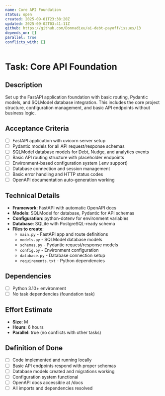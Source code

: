 ```yaml
---
name: Core API Foundation
status: open
created: 2025-09-01T23:38:20Z
updated: 2025-09-02T03:41:11Z
github: https://github.com/Donnadieu/ai-debt-payoff/issues/13
depends_on: []
parallel: true
conflicts_with: []
---
```


# Task: Core API Foundation

## Description

Set up the FastAPI application foundation with basic routing, Pydantic models, and SQLModel database integration. This includes the core project structure, configuration management, and basic API endpoints without business logic.

## Acceptance Criteria

- [ ] FastAPI application with uvicorn server setup
- [ ] Pydantic models for all API request/response schemas
- [ ] SQLModel database models for Debt, Nudge, and analytics events
- [ ] Basic API routing structure with placeholder endpoints
- [ ] Environment-based configuration system (.env support)
- [ ] Database connection and session management
- [ ] Basic error handling and HTTP status codes
- [ ] OpenAPI documentation auto-generation working

## Technical Details

- **Framework**: FastAPI with automatic OpenAPI docs
- **Models**: SQLModel for database, Pydantic for API schemas
- **Configuration**: python-dotenv for environment variables
- **Database**: SQLite with PostgreSQL-ready schema
- **Files to create**:
  - `main.py` - FastAPI app and route definitions
  - `models.py` - SQLModel database models
  - `schemas.py` - Pydantic request/response models
  - `config.py` - Environment configuration
  - `database.py` - Database connection setup
  - `requirements.txt` - Python dependencies

## Dependencies

- [ ] Python 3.10+ environment
- [ ] No task dependencies (foundation task)

## Effort Estimate

- **Size**: M
- **Hours**: 6 hours
- **Parallel**: true (no conflicts with other tasks)

## Definition of Done

- [ ] Code implemented and running locally
- [ ] Basic API endpoints respond with proper schemas
- [ ] Database models created and migrations working
- [ ] Configuration system functional
- [ ] OpenAPI docs accessible at /docs
- [ ] All imports and dependencies resolved
